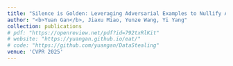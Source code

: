 ```yaml
---
title: "Silence is Golden: Leveraging Adversarial Examples to Nullify Audio Control in LDM-based Talking-Head Generation"
author: "<b>Yuan Gan</b>, Jiaxu Miao, Yunze Wang, Yi Yang"
collection: publications
# pdf: "https://openreview.net/pdf?id=792txRlKit"
# website: "https://yuangan.github.io/eat/"
# code: "https://github.com/yuangan/DataStealing"
venue: 'CVPR 2025'
---
```

